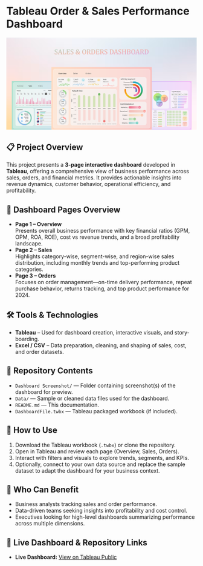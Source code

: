# Tableau Order & Sales Performance Dashboard  
![Dashboard Screenshot](Dashboard%20Screenshot/All.png)

## 📋 Project Overview  
This project presents a **3-page interactive dashboard** developed in **Tableau**, offering a comprehensive view of business performance across sales, orders, and financial metrics. It provides actionable insights into revenue dynamics, customer behavior, operational efficiency, and profitability.

## 🧭 Dashboard Pages Overview  
- **Page 1 – Overview**  
  Presents overall business performance with key financial ratios (GPM, OPM, ROA, ROE), cost vs revenue trends, and a broad profitability landscape.  
- **Page 2 – Sales**  
  Highlights category-wise, segment-wise, and region-wise sales distribution, including monthly trends and top-performing product categories.  
- **Page 3 – Orders**  
  Focuses on order management—on-time delivery performance, repeat purchase behavior, returns tracking, and top product performance for 2024.

## 🛠️ Tools & Technologies  
- **Tableau** – Used for dashboard creation, interactive visuals, and story-boarding.  
- **Excel / CSV** – Data preparation, cleaning, and shaping of sales, cost, and order datasets.

## 📂 Repository Contents  
- `Dashboard Screenshot/` — Folder containing screenshot(s) of the dashboard for preview.  
- `Data/`  — Sample or cleaned data files used for the dashboard.  
- `README.md` — This documentation.  
- `DashboardFile.twbx`  — Tableau packaged workbook (if included).  


## 🚀 How to Use  
1. Download the Tableau workbook (`.twbx`) or clone the repository.  
2. Open in Tableau and review each page (Overview, Sales, Orders).  
3. Interact with filters and visuals to explore trends, segments, and KPIs.  
4. Optionally, connect to your own data source and replace the sample dataset to adapt the dashboard for your business context.

## 🎯 Who Can Benefit  
- Business analysts tracking sales and order performance.  
- Data-driven teams seeking insights into profitability and cost control.  
- Executives looking for high-level dashboards summarizing performance across multiple dimensions.

## 🔗 Live Dashboard & Repository Links  
- **Live Dashboard:** [View on Tableau Public](https://public.tableau.com/views/OrderSalesPerformance/Overview?:language=en-US&:sid=&:redirect=auth&:display_count=n&:origin=viz_share_link)  



